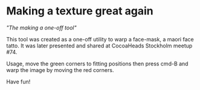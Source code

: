 # Making a texture great again

_"The making a one-off tool"_

This tool was created as a one-off utility to warp a face-mask, a maori face tatto. It was later presented and shared at CocoaHeads Stockholm meetup #74.

Usage, move the green corners to fitting positions then press cmd-B and warp the image by moving the red corners.

Have fun!
